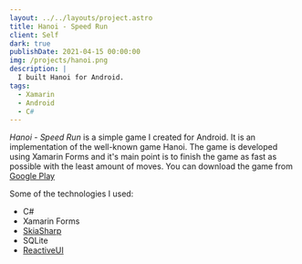 ```yaml
---
layout: ../../layouts/project.astro
title: Hanoi - Speed Run
client: Self
dark: true
publishDate: 2021-04-15 00:00:00
img: /projects/hanoi.png
description: |
  I built Hanoi for Android.
tags:
  - Xamarin
  - Android
  - C#
---
```


*Hanoi - Speed Run* is a simple game I created for Android. It is an implementation of the well-known game Hanoi. 
The game is developed using Xamarin Forms and it's main point is to finish the game as fast as possible with the least amount of moves.
You can download the game from [Google Play](https://play.google.com/store/apps/details?id=de.soerenchrist.hanoi&gl=DE)

Some of the technologies I used:
- C#
- Xamarin Forms
- [SkiaSharp](https://trpc.io)
- SQLite
- [ReactiveUI](https://www.reactiveui.net/)